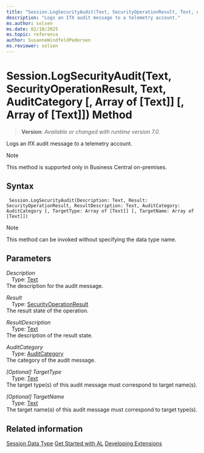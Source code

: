 ```yaml
---
title: "Session.LogSecurityAudit(Text, SecurityOperationResult, Text, AuditCategory [, Array of [Text]] [, Array of [Text]]) Method"
description: "Logs an IfX audit message to a telemetry account."
ms.author: solsen
ms.date: 02/18/2025
ms.topic: reference
author: SusanneWindfeldPedersen
ms.reviewer: solsen
---
```

[//]: # (START>DO_NOT_EDIT)
[//]: # (IMPORTANT:Do not edit any of the content between here and the END>DO_NOT_EDIT.)
[//]: # (Any modifications should be made in the .xml files in the ModernDev repo.)
# Session.LogSecurityAudit(Text, SecurityOperationResult, Text, AuditCategory [, Array of [Text]] [, Array of [Text]]) Method
> **Version**: _Available or changed with runtime version 7.0._

Logs an IfX audit message to a telemetry account.

> [!NOTE]
> This method is supported only in Business Central on-premises.

## Syntax
```AL
 Session.LogSecurityAudit(Description: Text, Result: SecurityOperationResult, ResultDescription: Text, AuditCategory: AuditCategory [, TargetType: Array of [Text]] [, TargetName: Array of [Text]])
```
> [!NOTE]
> This method can be invoked without specifying the data type name.
## Parameters
*Description*  
&emsp;Type: [Text](../text/text-data-type.md)  
The description for the audit message.  

*Result*  
&emsp;Type: [SecurityOperationResult](../securityoperationresult/securityoperationresult-option.md)  
The result state of the operation.  

*ResultDescription*  
&emsp;Type: [Text](../text/text-data-type.md)  
The description of the result state.  

*AuditCategory*  
&emsp;Type: [AuditCategory](../auditcategory/auditcategory-option.md)  
The category of the audit message.  

*[Optional] TargetType*  
&emsp;Type: [Text](../text/text-data-type.md)  
The target type(s) of this audit message must correspond to target name(s).  

*[Optional] TargetName*  
&emsp;Type: [Text](../text/text-data-type.md)  
The target name(s) of this audit message must correspond to target type(s).  



[//]: # (IMPORTANT: END>DO_NOT_EDIT)
## Related information
[Session Data Type](session-data-type.md)
[Get Started with AL](../../devenv-get-started.md)
[Developing Extensions](../../devenv-dev-overview.md)